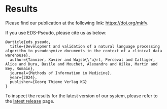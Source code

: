 # Results

Please find our publication at the following link: https://doi.org/mkfv.

If you use EDS-Pseudo, please cite us as below:

```
@article{eds_pseudo,
  title={Development and validation of a natural language processing algorithm to pseudonymize documents in the context of a clinical data warehouse},
  author={Tannier, Xavier and Wajsb{\"u}rt, Perceval and Calliger, Alice and Dura, Basile and Mouchet, Alexandre and Hilka, Martin and Bey, Romain},
  journal={Methods of Information in Medicine},
  year={2024},
  publisher={Georg Thieme Verlag KG}
}
```

To inspect the results for the latest version of our system, please refer to the
[latest release](/eds-pseudo/latest/results) page.

<!--

You will find below some of the results presented in the article, as well as interactive charts.

## General results

--8<-- "docs/assets/figures/ml_vs_rb_table.html"

*If you have trouble seeing the chart, please refresh the page.*

```vegalite
{
  "schema-url": "../assets/figures/label_scores.json"
}
```

---

## Impact of the language model

--8<-- "docs/assets/figures/bert_ablation_table.html"


*If you have trouble seeing the chart, please refresh the page.*

```vegalite
{
  "schema-url": "../assets/figures/bert_ablation.json"
}
```

---

## Impact of the PDF extraction step

--8<-- "docs/assets/figures/pdf_comparison_table.html"


---

## Impact of the number of training examples

*If you have trouble seeing the chart, please refresh the page.*

```vegalite
{
  "schema-url": "../assets/figures/limit_ablation.json"
}
```

## Impact of the missing document types

*If you have trouble seeing the chart, please refresh the page.*

```vegalite
{
  "schema-url": "../assets/figures/doc_type_ablation.json"
}
```

-->
